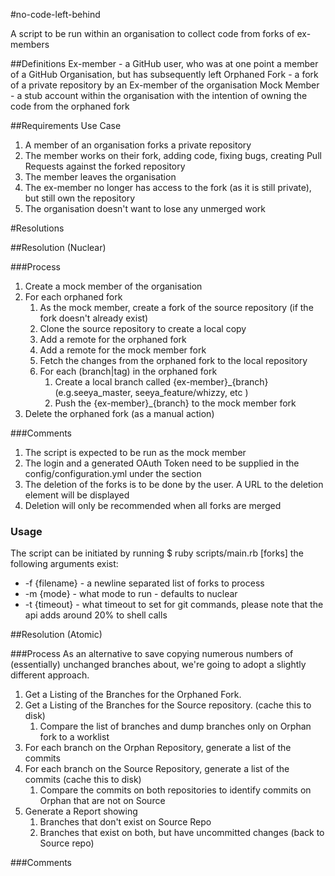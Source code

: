 #no-code-left-behind

A script to be run within an organisation to collect code from forks of ex-members

##Definitions
Ex-member - a GitHub user, who was at one point a member of a GitHub Organisation, but has subsequently left
Orphaned Fork - a fork of a private repository by an Ex-member of the organisation
Mock Member - a stub account within the organisation with the intention of owning the code from the orphaned fork

##Requirements Use Case

1. A member of an organisation forks a private repository
2. The member works on their fork, adding code, fixing bugs, creating Pull Requests against the forked repository
3. The member leaves the organisation
4. The ex-member no longer has access to the fork (as it is still private), but still own the repository
5. The organisation doesn't want to lose any unmerged work  

#Resolutions

##Resolution (Nuclear)

###Process
1. Create a mock member of the organisation 
2. For each orphaned fork
	1. As the mock member, create a fork of the source repository (if the fork doesn't already exist)
	2. Clone the source repository to create a local copy  
	3. Add a remote for the orphaned fork
	4. Add a remote for the mock member fork
	5. Fetch the changes from the orphaned fork to the local repository
	6. For each (branch|tag) in the orphaned fork
		1. Create a local branch called {ex-member}\_{branch} (e.g.seeya\_master, seeya\_feature/whizzy, etc )
		2. Push the {ex-member}\_{branch} to the mock member fork
3. Delete the orphaned fork (as a manual action)

###Comments
1. The script is expected to be run as the mock member
  1. The login and a generated OAuth Token need to be supplied in the config/configuration.yml under the section 
  2. The deletion of the forks is to be done by the user.  A URL to the deletion element will be displayed
  3. Deletion will only be recommended when all forks are merged

### Usage
The script can be initiated by running 
$ ruby scripts/main.rb [forks]
the following arguments exist:
* -f {filename} - a newline separated list of forks to process
* -m {mode} - what mode to run - defaults to nuclear
* -t {timeout} - what timeout to set for git commands, please note that the api adds around 20% to shell calls


##Resolution (Atomic)

###Process
As an alternative to save copying numerous numbers of (essentially) unchanged branches about, we're going to adopt a slightly different approach.
1. Get a Listing of the Branches for the Orphaned Fork.  
2. Get a Listing of the Branches for the Source repository. (cache this to disk)  
	1. Compare the list of branches and dump branches only on Orphan fork to a worklist
3. For each branch on the Orphan Repository, generate a list of the commits
4. For each branch on the Source Repository, generate a list of the commits (cache this to disk) 
	1. Compare the commits on both repositories to identify commits on Orphan that are not on Source 
5. Generate a Report showing
	1. Branches that don't exist on Source Repo
	2. Branches that exist on both, but have uncommitted changes (back to Source repo)	 
  
###Comments